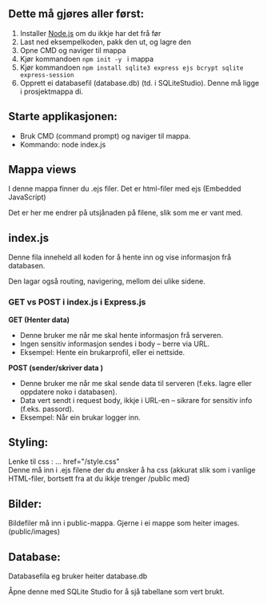 <h2>Dette må gjøres aller først: </h2>
<ol>
 <li> Installer <a href="https://nodejs.org/en">Node.js</a> om du ikkje har det frå før</li>
<li>Last ned eksempelkoden, pakk den ut, og lagre den </li>
  <li>Opne CMD og naviger til mappa </li>
<li> Kjør kommandoen <code>npm init -y </code> i mappa</li>
<li> Kjør kommandoen <code>npm install sqlite3 express ejs bcrypt sqlite express-session</code></li>
 <li>Opprett ei databasefil (database.db) (td. i SQLiteStudio). Denne må ligge i prosjektmappa di. </li>
</ol>

<h2>Starte applikasjonen: </h2>
<ul>
 <li>Bruk CMD (command prompt) og naviger til mappa.</li>
 <li>Kommando: node index.js</li>
</ul>

<h2>Mappa views</h2>
<p>I denne mappa finner du .ejs filer. Det er html-filer med ejs (Embedded JavaScript)</p>
<p>Det er her me endrer på utsjånaden på filene, slik som me er vant med.</p>

<h2>index.js</h2>
<p>Denne fila inneheld all koden for å hente inn og vise informasjon frå databasen. </p>
<p>Den lagar også routing, navigering, mellom dei ulike sidene. </p>

<h3><b>GET</b> vs <b>POST</b> i index.js i Express.js</h3>
<b>GET (Henter data)</b>
<ul>
 <li> Denne bruker me når me skal hente informasjon frå serveren.</li>
 <li>Ingen sensitiv informasjon sendes i body – berre via URL.</li>
 <li>Eksempel: Hente ein brukarprofil, eller ei nettside. </li>
</li>
</ul>
<b>POST (sender/skriver data )</b>
<ul>
 <li>Denne bruker me når me skal sende data til serveren (f.eks. lagre eller oppdatere noko i databasen).</li>
 <li>Data vert sendt i request body, ikkje i URL-en – sikrare for sensitiv info (f.eks. passord).</li>
 <li>Eksempel: Når ein brukar logger inn.</li>
</ul>


<h2>Styling:</h2> 

 Lenke til css : ... href="/style.css" <br>
 Denne må inn i .ejs filene der du ønsker å ha css (akkurat slik som i vanlige HTML-filer, bortsett fra at du ikkje trenger /public med)

<h2>Bilder:</h2> 
Bildefiler må inn i public-mappa. Gjerne i ei mappe som heiter images. (public/images)

<h2>Database:</h2> 
<p>Databasefila eg bruker heiter database.db</p>
<p>Åpne denne med SQLite Studio for å sjå tabellane som vert brukt.</p>
